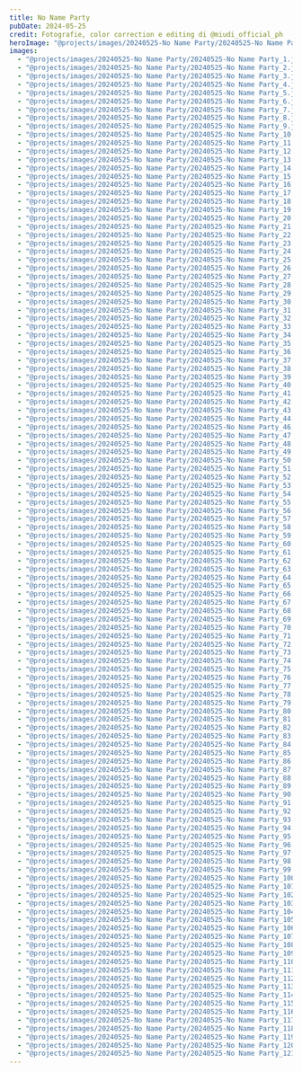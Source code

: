 ```yaml
---
title: No Name Party
pubDate: 2024-05-25
credit: Fotografie, color correction e editing di @miudi_official_ph
heroImage: "@projects/images/20240525-No Name Party/20240525-No Name Party_hero.jpg"
images:
  - "@projects/images/20240525-No Name Party/20240525-No Name Party_1.jpg"
  - "@projects/images/20240525-No Name Party/20240525-No Name Party_2.jpg"
  - "@projects/images/20240525-No Name Party/20240525-No Name Party_3.jpg"
  - "@projects/images/20240525-No Name Party/20240525-No Name Party_4.jpg"
  - "@projects/images/20240525-No Name Party/20240525-No Name Party_5.jpg"
  - "@projects/images/20240525-No Name Party/20240525-No Name Party_6.jpg"
  - "@projects/images/20240525-No Name Party/20240525-No Name Party_7.jpg"
  - "@projects/images/20240525-No Name Party/20240525-No Name Party_8.jpg"
  - "@projects/images/20240525-No Name Party/20240525-No Name Party_9.jpg"
  - "@projects/images/20240525-No Name Party/20240525-No Name Party_10.jpg"
  - "@projects/images/20240525-No Name Party/20240525-No Name Party_11.jpg"
  - "@projects/images/20240525-No Name Party/20240525-No Name Party_12.jpg"
  - "@projects/images/20240525-No Name Party/20240525-No Name Party_13.jpg"
  - "@projects/images/20240525-No Name Party/20240525-No Name Party_14.jpg"
  - "@projects/images/20240525-No Name Party/20240525-No Name Party_15.jpg"
  - "@projects/images/20240525-No Name Party/20240525-No Name Party_16.jpg"
  - "@projects/images/20240525-No Name Party/20240525-No Name Party_17.jpg"
  - "@projects/images/20240525-No Name Party/20240525-No Name Party_18.jpg"
  - "@projects/images/20240525-No Name Party/20240525-No Name Party_19.jpg"
  - "@projects/images/20240525-No Name Party/20240525-No Name Party_20.jpg"
  - "@projects/images/20240525-No Name Party/20240525-No Name Party_21.jpg"
  - "@projects/images/20240525-No Name Party/20240525-No Name Party_22.jpg"
  - "@projects/images/20240525-No Name Party/20240525-No Name Party_23.jpg"
  - "@projects/images/20240525-No Name Party/20240525-No Name Party_24.jpg"
  - "@projects/images/20240525-No Name Party/20240525-No Name Party_25.jpg"
  - "@projects/images/20240525-No Name Party/20240525-No Name Party_26.jpg"
  - "@projects/images/20240525-No Name Party/20240525-No Name Party_27.jpg"
  - "@projects/images/20240525-No Name Party/20240525-No Name Party_28.jpg"
  - "@projects/images/20240525-No Name Party/20240525-No Name Party_29.jpg"
  - "@projects/images/20240525-No Name Party/20240525-No Name Party_30.jpg"
  - "@projects/images/20240525-No Name Party/20240525-No Name Party_31.jpg"
  - "@projects/images/20240525-No Name Party/20240525-No Name Party_32.jpg"
  - "@projects/images/20240525-No Name Party/20240525-No Name Party_33.jpg"
  - "@projects/images/20240525-No Name Party/20240525-No Name Party_34.jpg"
  - "@projects/images/20240525-No Name Party/20240525-No Name Party_35.jpg"
  - "@projects/images/20240525-No Name Party/20240525-No Name Party_36.jpg"
  - "@projects/images/20240525-No Name Party/20240525-No Name Party_37.jpg"
  - "@projects/images/20240525-No Name Party/20240525-No Name Party_38.jpg"
  - "@projects/images/20240525-No Name Party/20240525-No Name Party_39.jpg"
  - "@projects/images/20240525-No Name Party/20240525-No Name Party_40.jpg"
  - "@projects/images/20240525-No Name Party/20240525-No Name Party_41.jpg"
  - "@projects/images/20240525-No Name Party/20240525-No Name Party_42.jpg"
  - "@projects/images/20240525-No Name Party/20240525-No Name Party_43.jpg"
  - "@projects/images/20240525-No Name Party/20240525-No Name Party_44.jpg"
  - "@projects/images/20240525-No Name Party/20240525-No Name Party_46.jpg"
  - "@projects/images/20240525-No Name Party/20240525-No Name Party_47.jpg"
  - "@projects/images/20240525-No Name Party/20240525-No Name Party_48.jpg"
  - "@projects/images/20240525-No Name Party/20240525-No Name Party_49.jpg"
  - "@projects/images/20240525-No Name Party/20240525-No Name Party_50.jpg"
  - "@projects/images/20240525-No Name Party/20240525-No Name Party_51.jpg"
  - "@projects/images/20240525-No Name Party/20240525-No Name Party_52.jpg"
  - "@projects/images/20240525-No Name Party/20240525-No Name Party_53.jpg"
  - "@projects/images/20240525-No Name Party/20240525-No Name Party_54.jpg"
  - "@projects/images/20240525-No Name Party/20240525-No Name Party_55.jpg"
  - "@projects/images/20240525-No Name Party/20240525-No Name Party_56.jpg"
  - "@projects/images/20240525-No Name Party/20240525-No Name Party_57.jpg"
  - "@projects/images/20240525-No Name Party/20240525-No Name Party_58.jpg"
  - "@projects/images/20240525-No Name Party/20240525-No Name Party_59.jpg"
  - "@projects/images/20240525-No Name Party/20240525-No Name Party_60.jpg"
  - "@projects/images/20240525-No Name Party/20240525-No Name Party_61.jpg"
  - "@projects/images/20240525-No Name Party/20240525-No Name Party_62.jpg"
  - "@projects/images/20240525-No Name Party/20240525-No Name Party_63.jpg"
  - "@projects/images/20240525-No Name Party/20240525-No Name Party_64.jpg"
  - "@projects/images/20240525-No Name Party/20240525-No Name Party_65.jpg"
  - "@projects/images/20240525-No Name Party/20240525-No Name Party_66.jpg"
  - "@projects/images/20240525-No Name Party/20240525-No Name Party_67.jpg"
  - "@projects/images/20240525-No Name Party/20240525-No Name Party_68.jpg"
  - "@projects/images/20240525-No Name Party/20240525-No Name Party_69.jpg"
  - "@projects/images/20240525-No Name Party/20240525-No Name Party_70.jpg"
  - "@projects/images/20240525-No Name Party/20240525-No Name Party_71.jpg"
  - "@projects/images/20240525-No Name Party/20240525-No Name Party_72.jpg"
  - "@projects/images/20240525-No Name Party/20240525-No Name Party_73.jpg"
  - "@projects/images/20240525-No Name Party/20240525-No Name Party_74.jpg"
  - "@projects/images/20240525-No Name Party/20240525-No Name Party_75.jpg"
  - "@projects/images/20240525-No Name Party/20240525-No Name Party_76.jpg"
  - "@projects/images/20240525-No Name Party/20240525-No Name Party_77.jpg"
  - "@projects/images/20240525-No Name Party/20240525-No Name Party_78.jpg"
  - "@projects/images/20240525-No Name Party/20240525-No Name Party_79.jpg"
  - "@projects/images/20240525-No Name Party/20240525-No Name Party_80.jpg"
  - "@projects/images/20240525-No Name Party/20240525-No Name Party_81.jpg"
  - "@projects/images/20240525-No Name Party/20240525-No Name Party_82.jpg"
  - "@projects/images/20240525-No Name Party/20240525-No Name Party_83.jpg"
  - "@projects/images/20240525-No Name Party/20240525-No Name Party_84.jpg"
  - "@projects/images/20240525-No Name Party/20240525-No Name Party_85.jpg"
  - "@projects/images/20240525-No Name Party/20240525-No Name Party_86.jpg"
  - "@projects/images/20240525-No Name Party/20240525-No Name Party_87.jpg"
  - "@projects/images/20240525-No Name Party/20240525-No Name Party_88.jpg"
  - "@projects/images/20240525-No Name Party/20240525-No Name Party_89.jpg"
  - "@projects/images/20240525-No Name Party/20240525-No Name Party_90.jpg"
  - "@projects/images/20240525-No Name Party/20240525-No Name Party_91.jpg"
  - "@projects/images/20240525-No Name Party/20240525-No Name Party_92.jpg"
  - "@projects/images/20240525-No Name Party/20240525-No Name Party_93.jpg"
  - "@projects/images/20240525-No Name Party/20240525-No Name Party_94.jpg"
  - "@projects/images/20240525-No Name Party/20240525-No Name Party_95.jpg"
  - "@projects/images/20240525-No Name Party/20240525-No Name Party_96.jpg"
  - "@projects/images/20240525-No Name Party/20240525-No Name Party_97.jpg"
  - "@projects/images/20240525-No Name Party/20240525-No Name Party_98.jpg"
  - "@projects/images/20240525-No Name Party/20240525-No Name Party_99.jpg"
  - "@projects/images/20240525-No Name Party/20240525-No Name Party_100.jpg"
  - "@projects/images/20240525-No Name Party/20240525-No Name Party_101.jpg"
  - "@projects/images/20240525-No Name Party/20240525-No Name Party_102.jpg"
  - "@projects/images/20240525-No Name Party/20240525-No Name Party_103.jpg"
  - "@projects/images/20240525-No Name Party/20240525-No Name Party_104.jpg"
  - "@projects/images/20240525-No Name Party/20240525-No Name Party_105.jpg"
  - "@projects/images/20240525-No Name Party/20240525-No Name Party_106.jpg"
  - "@projects/images/20240525-No Name Party/20240525-No Name Party_107.jpg"
  - "@projects/images/20240525-No Name Party/20240525-No Name Party_108.jpg"
  - "@projects/images/20240525-No Name Party/20240525-No Name Party_109.jpg"
  - "@projects/images/20240525-No Name Party/20240525-No Name Party_110.jpg"
  - "@projects/images/20240525-No Name Party/20240525-No Name Party_111.jpg"
  - "@projects/images/20240525-No Name Party/20240525-No Name Party_112.jpg"
  - "@projects/images/20240525-No Name Party/20240525-No Name Party_113.jpg"
  - "@projects/images/20240525-No Name Party/20240525-No Name Party_114.jpg"
  - "@projects/images/20240525-No Name Party/20240525-No Name Party_115.jpg"
  - "@projects/images/20240525-No Name Party/20240525-No Name Party_116.jpg"
  - "@projects/images/20240525-No Name Party/20240525-No Name Party_117.jpg"
  - "@projects/images/20240525-No Name Party/20240525-No Name Party_118.jpg"
  - "@projects/images/20240525-No Name Party/20240525-No Name Party_119.jpg"
  - "@projects/images/20240525-No Name Party/20240525-No Name Party_120.jpg"
  - "@projects/images/20240525-No Name Party/20240525-No Name Party_121.jpg"
---
```

